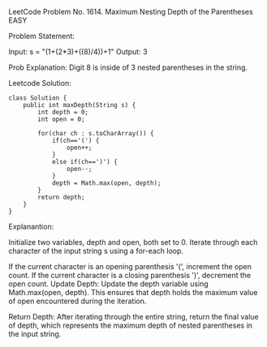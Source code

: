 LeetCode Problem No. 1614. Maximum Nesting Depth of the Parentheses  EASY

Problem Statement:

Input: s = "(1+(2*3)+((8)/4))+1"
Output: 3

Prob Explanation:
Digit 8 is inside of 3 nested parentheses in the string.

Leetcode Solution:

    class Solution {
        public int maxDepth(String s) {
            int depth = 0;
            int open = 0;
    
            for(char ch : s.toCharArray()) {
                if(ch=='(') {
                    open++;
                }
                else if(ch==')') {
                    open--;
                }
                depth = Math.max(open, depth);
            }
            return depth;
        }
    }

Explanantion:

Initialize two variables, depth and open, both set to 0.
Iterate through each character of the input string s using a for-each loop.

If the current character is an opening parenthesis '(', increment the open count.
If the current character is a closing parenthesis ')', decrement the open count.
Update Depth: Update the depth variable using Math.max(open, depth). This ensures that depth holds the maximum value of open encountered during the iteration.

Return Depth: After iterating through the entire string, return the final value of depth, which represents the maximum depth of nested parentheses in the input string.
